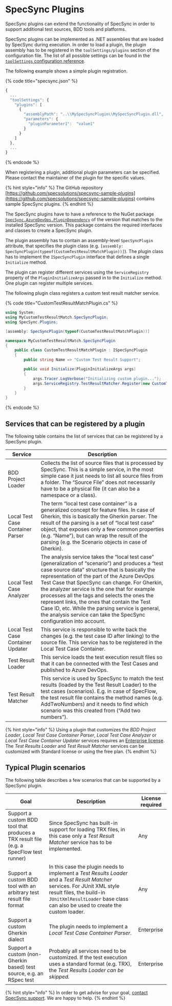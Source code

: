 # SpecSync Plugins

SpecSync plugins can extend the functionality of SpecSync in order to support additional test sources, BDD tools and platforms.

SpecSync plugins can be implemented as .NET assemblies that are loaded by SpecSync during execution.  In order to load a plugin, the plugin assembly has to be registered in the `toolSettings/plugins` section of the configuration file. The list of all possible settings can be found in the [`toolSettings` configuration reference](../../reference/configuration/configuration-toolsettings.md).

The following example shows a simple plugin registration.

{% code title="specsync.json" %}
```javascript
{
  ...
  "toolSettings": {
    "plugins": [
      {
        "assemblyPath": "..\\MySpecSyncPlugin\\MySpecSyncPlugin.dll",
        "parameters": {
          "pluginParameter1":  "value1" 
        } 
      }
    ]
  }, 
  ...
}
```
{% endcode %}

When registering a plugin, additional plugin parameters can be specified. Please contact the maintainer of the plugin for the specific values.

{% hint style="info" %}
The GitHub repository [https://github.com/specsolutions/specsync-sample-plugins](https://github.com/specsolutions/specsync-sample-plugins) contains sample SpecSync plugins.
{% endhint %}

The SpecSync plugins have to have a reference to the NuGet package [`SpecSync.AzureDevOps.PluginDependency`](https://www.nuget.org/packages/SpecSync.AzureDevOps.PluginDependency) of the version that matches to the installed SpecSync version. This package contains the required interfaces and classes to create a SpecSync plugin.

The plugin assembly has to contain an assembly-level `SpecSyncPlugin` attribute, that specifies the plugin class (e.g. `[assembly: SpecSyncPlugin(typeof(CustomTestResultMatchPlugin))]`). The plugin class has to implement the `ISpecSyncPlugin` interface that defines a single `Initialize` method.&#x20;

The plugin can register different services using the `ServiceRegistry` property of the `PluginInitializeArgs` passed in to the `Initialize` method. One plugin can register multiple services.

The following plugin class registers a custom test result matcher service.

{% code title="CustomTestResultMatchPlugin.cs" %}
```csharp
using System;
using MyCustomTestResultMatch.SpecSyncPlugin;
using SpecSync.Plugins;

[assembly: SpecSyncPlugin(typeof(CustomTestResultMatchPlugin))]

namespace MyCustomTestResultMatch.SpecSyncPlugin
{
    public class CustomTestResultMatchPlugin : ISpecSyncPlugin
    {
        public string Name => "Custom Test Result Support";

        public void Initialize(PluginInitializeArgs args)
        {
            args.Tracer.LogVerbose("Initializing custom plugin...");
            args.ServiceRegistry.TestResultMatcher.Register(new CustomTestResultMatcher(), ServicePriority.High);
        }
    }
}
```
{% endcode %}

## Services that can be registered by a plugin

The following table contains the list of services that can be registered by a SpecSync plugin.

| Service                           | Description                                                                                                                                                                                                                                                                                                                                                                                                                                                                                                                         |
| --------------------------------- | ----------------------------------------------------------------------------------------------------------------------------------------------------------------------------------------------------------------------------------------------------------------------------------------------------------------------------------------------------------------------------------------------------------------------------------------------------------------------------------------------------------------------------------- |
| BDD Project Loader                | Collects the list of source files that is processed by SpecSync. This is a simple service, in the most simple case it just needs to list all source files from a folder. The “Source File” does not necessarily have to be a physical file (it can also be a namespace or a class).                                                                                                                                                                                                                                                 |
| Local Test Case Container Parser  | The term “local test case container” is a generalized concept for feature files. In case of Gherkin, this is basically the Gherkin parser. The result of the parsing is a set of “local test case” object, that exposes only a few common properties (e.g. “Name”), but can wrap the result of the parsing (e.g. the Scenario objects in case of Gherkin).                                                                                                                                                                          |
| Local Test Case Analyzer          | The analysis service takes the “local test case” (generalization of “scenario”) and produces a “test case source data” structure that is basically the representation of the part of the Azure DevOps Test Case that SpecSync can change. For Gherkin, the analyzer service is the one that for example processes all the tags and selects the ones the represent links, the ones that contain the Test Case ID, etc. While the parsing service is general, the analysis service can take the SpecSync configuration into account.  |
| Local Test Case Container Updater | This service is responsible to write back the changes (e.g. the test case ID after linking) to the source file. This service has to be registered in the Local Test Case Container.                                                                                                                                                                                                                                                                                                                                                 |
| Test Result Loader                | This service loads the test execution result files so that it can be connected with the Test Cases and published to Azure DevOps.                                                                                                                                                                                                                                                                                                                                                                                                   |
| Test Result Matcher               | This service is used by SpecSync to match the test results (loaded by the Test Result Loader) to the test cases (scenarios). E.g. in case of SpecFlow, the test result file contains the method names (e.g. AddTwoNumbers) and it needs to find which scenario was this created from (“Add two numbers”).                                                                                                                                                                                                                           |

{% hint style="info" %}
Using a plugin that customizes the _BDD Project Loader_, _Local Test Case Container Parser_, _Local Test Case Analyzer_ or _Local Test Case Container Updater_ services requires an [Enterprise license](../../licensing.md). The _Test Results Loader_ and _Test Result Matcher_ services can be customized with Standard license or using the free plan.
{% endhint %}

## Typical Plugin scenarios

The following table describes a few scenarios that can be supported by a SpecSync plugin.

| Goal                                                                                    | Description                                                                                                                                                                                                                             | License required |
| --------------------------------------------------------------------------------------- | --------------------------------------------------------------------------------------------------------------------------------------------------------------------------------------------------------------------------------------- | ---------------- |
| Support a custom BDD tool that produces a TRX result file (e.g. a SpecFlow test runner) | Since SpecSync has built-in support for loading TRX files, in this case only a _Test Result Matcher_ service has to be implemented.                                                                                                     | Any              |
| Support a custom BDD tool with an arbitrary test result file format                     | In this case the plugin needs to implement a _Test Results Loader_ and a _Test Result Matcher_ services. For JUnit XML style result files, the build-in `JUnitXmlResultLoader` base class can also be used to create the custom loader. | Any              |
| Support a custom Gherkin dialect                                                        | The plugin needs to implement a _Local Test Case Container Parser_.                                                                                                                                                                     | Enterprise       |
| Support a custom (non-Gherkin based) test source, e.g. an RSpec test                    | Probably all services need to be customized. If the test execution uses a standard format (e.g. TRX), the _Test Results Loader _can be skipped_._                                                                                       | Enterprise       |

{% hint style="info" %}
In order to get advise for your goal, [contact SpecSync support](../../contact/specsync-support.md). We are happy to help.
{% endhint %}
